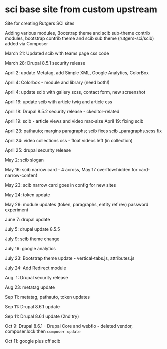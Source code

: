 # sci base site from custom upstream

Site for creating Rutgers SCI sites

Adding various modules, Bootstrap theme and scib sub-theme
contrib modules, bootstrap contrib theme and scib sub theme (rutgers-sci/scib) added via Composer

March 21: Updated scib with teams page css code 

March 28: Drupal 8.5.1 security release

April 2: update Metatag, add Simple XML, Google Analytics, ColorBox

April 4: Colorbox - module and library (need both!)

April 4: update scib with gallery scss, contact form, new screenshot

April 16: update scib with article twig and article css

April 18: Drupal 8.5.2 security release - ckeditor-related

April 19: scib - article views and video max-size
April 19: fixing scib

April 23: pathauto; margins paragraphs; scib fixes
scib _paragraphs.scss fix

April 24: video collections css - float videos left (in collection)

April 25: drupal security release

May 2: scib slogan

May 16: scib narrow card - 4 across, May 17 overflow:hidden for card-narrow-content

May 23: scib narrow card goes in config for new sites

May 24: token update

May 29: module updates (token, paragraphs, entity ref rev)
password experiment

June 7: drupal update

July 5: drupal update 8.5.5

July 9: scib theme change

July 16: google analytics

July 23: Bootstrap theme update - vertical-tabs.js, attributes.js

July 24: Add Redirect module

Aug. 1: Drupal security release

Aug 23: metatag update

Sep 11: metatag, pathauto, token updates

Sep 11: Drupal 8.6.1 update

Sep 11: Drupal 8.6.1 update (2nd try)

Oct 9: Drupal 8.6.1 - Drupal Core and webflo - deleted vendor, composer.lock then `composer update`

Oct 11: google plus off scib





